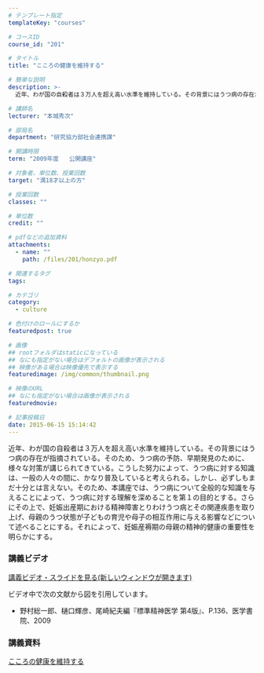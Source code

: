 ```yaml
---
# テンプレート指定
templateKey: "courses"

# コースID
course_id: "201"

# タイトル
title: "こころの健康を維持する"

# 簡単な説明
description: >-
  近年、わが国の自殺者は３万人を超え高い水準を維持している。その背景にはうつ病の存在が指摘されている。そのため、うつ病の予防、早期発見のために、様々な対策が講じられてきている。こうした努力によって、うつ...

# 講師名
lecturer: "本城秀次"

# 部局名
department: "研究協力部社会連携課"

# 開講時限
term: "2009年度	公開講座"

# 対象者、単位数、授業回数
target: "満18才以上の方"

# 授業回数
classes: ""

# 単位数
credit: ""

# pdfなどの追加資料
attachments: 
  - name: "" 
    path: /files/201/honzyo.pdf

# 関連するタグ
tags:

# カテゴリ
category:
  - culture

# 色付けのロールにするか
featuredpost: true

# 画像
## rootフォルダはstaticになっている
## なにも指定がない場合はデフォルトの画像が表示される
## 映像がある場合は映像優先で表示する
featuredimage: /img/common/thumbnail.png

# 映像のURL
## なにも指定がない場合は画像が表示される
featuredmovie: 

# 記事投稿日
date: 2015-06-15 15:14:42
---
```


近年、わが国の自殺者は３万人を超え高い水準を維持している。その背景にはうつ病の存在が指摘されている。そのため、うつ病の予防、早期発見のために、様々な対策が講じられてきている。こうした努力によって、うつ病に対する知識は、一般の人々の間に、かなり普及していると考えられる。しかし、必ずしもまだ十分とは言えない。そのため、本講座では、うつ病について全般的な知識を与えることによって、うつ病に対する理解を深めることを第１の目的とする。さらにその上で、妊娠出産期における精神障害とりわけうつ病とその関連疾患を取り上げ、母親のうつ状態が子どもの育児や母子の相互作用に与える影響などについて述べることにする。それによって、妊娠産褥期の母親の精神的健康の重要性を明らかにする。





### 講義ビデオ


[講義ビデオ・スライドを見る(新しいウィンドウが開きます)](https://nuvideo.media.nagoya-u.ac.jp/embed/34fe343e5db827af1ca28780aaa7349ee6254fa1)

ビデオ中で次の文献から図を引用しています。


* 野村総一郎、樋口輝彦、尾崎紀夫編『標準精神医学 第4版』、P.136、医学書院、2009


### 講義資料


[こころの健康を維持する](/files/201/honzyo.pdf) 


